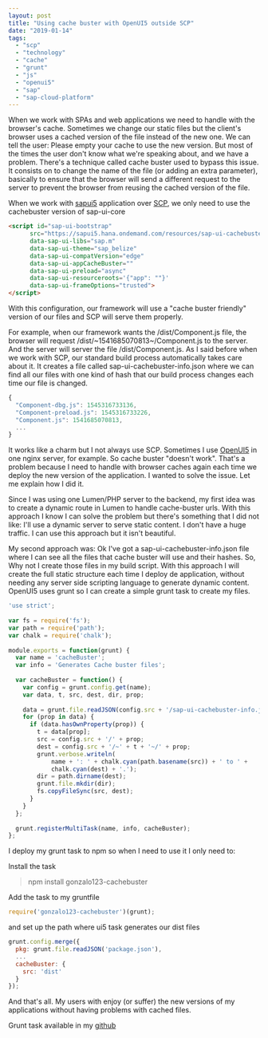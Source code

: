 ```yaml
---
layout: post
title: "Using cache buster with OpenUI5 outside SCP"
date: "2019-01-14"
tags: 
  - "scp"
  - "technology"
  - "cache"
  - "grunt"
  - "js"
  - "openui5"
  - "sap"
  - "sap-cloud-platform"
---
```


When we work with SPAs and web applications we need to handle with the browser's cache. Sometimes we change our static files but the client's browser uses a cached version of the file instead of the new one. We can tell the user: Please empty your cache to use the new version. But most of the times the user don't know what we're speaking about, and we have a problem. There's a technique called cache buster used to bypass this issue. It consists on to change the name of the file (or adding an extra parameter), basically to ensure that the browser will send a different request to the server to prevent the browser from reusing the cached version of the file.

When we work with [sapui5](https://sapui5.hana.ondemand.com/) application over [SCP](https://cloudplatform.sap.com/index.html), we only need to use the cachebuster version of sap-ui-core

```html
<script id="sap-ui-bootstrap"
      src="https://sapui5.hana.ondemand.com/resources/sap-ui-cachebuster/sap-ui-core.js"
      data-sap-ui-libs="sap.m"
      data-sap-ui-theme="sap_belize"
      data-sap-ui-compatVersion="edge"
      data-sap-ui-appCacheBuster=""
      data-sap-ui-preload="async"
      data-sap-ui-resourceroots='{"app": ""}'
      data-sap-ui-frameOptions="trusted">
</script>
```

With this configuration, our framework will use a "cache buster friendly" version of our files and SCP will serve them properly.

For example, when our framework wants the /dist/Component.js file, the browser will request /dist/~1541685070813~/Component.js to the server. And the server will server the file /dist/Component.js. As I said before when we work with SCP, our standard build process automatically takes care about it. It creates a file called sap-ui-cachebuster-info.json where we can find all our files with one kind of hash that our build process changes each time our file is changed.

```javascript
{
  "Component-dbg.js": 1545316733136,
  "Component-preload.js": 1545316733226,
  "Component.js": 1541685070813,
  ...
}
```

It works like a charm but I not always use SCP. Sometimes I use [OpenUI5](https://openui5.org/) in one nginx server, for example. So cache buster "doesn't work". That's a problem because I need to handle with browser caches again each time we deploy the new version of the application. I wanted to solve the issue. Let me explain how I did it.

Since I was using one Lumen/PHP server to the backend, my first idea was to create a dynamic route in Lumen to handle cache-buster urls. With this approach I know I can solve the problem but there's something that I did not like: I'll use a dynamic server to serve static content. I don't have a huge traffic. I can use this approach but it isn't beautiful.

My second approach was: Ok I've got a sap-ui-cachebuster-info.json file where I can see all the files that cache buster will use and their hashes. So, Why not I create those files in my build script. With this approach I will create the full static structure each time I deploy de application, without needing any server side scripting language to generate dynamic content. OpenUI5 uses grunt so I can create a simple grunt task to create my files.

```javascript
'use strict';
 
var fs = require('fs');
var path = require('path');
var chalk = require('chalk');
 
module.exports = function(grunt) {
  var name = 'cacheBuster';
  var info = 'Generates Cache buster files';
 
  var cacheBuster = function() {
    var config = grunt.config.get(name);
    var data, t, src, dest, dir, prop;
 
    data = grunt.file.readJSON(config.src + '/sap-ui-cachebuster-info.json');
    for (prop in data) {
      if (data.hasOwnProperty(prop)) {
        t = data[prop];
        src = config.src + '/' + prop;
        dest = config.src + '/~' + t + '~/' + prop;
        grunt.verbose.writeln(
            name + ': ' + chalk.cyan(path.basename(src)) + ' to ' +
            chalk.cyan(dest) + '.');
        dir = path.dirname(dest);
        grunt.file.mkdir(dir);
        fs.copyFileSync(src, dest);
      }
    }
  };
 
  grunt.registerMultiTask(name, info, cacheBuster);
};
```

I deploy my grunt task to npm so when I need to use it I only need to:

Install the task

> npm install gonzalo123-cachebuster

Add the task to my gruntfile

```javascript
require('gonzalo123-cachebuster')(grunt);
```

and set up the path where ui5 task generates our dist files 

```javascript
grunt.config.merge({
  pkg: grunt.file.readJSON('package.json'),
  ...
  cacheBuster: {
    src: 'dist'
  }
});
```

And that's all. My users with enjoy (or suffer) the new versions of my applications without having problems with cached files.

Grunt task available in my [github](https://github.com/gonzalo123/cachebuster)
